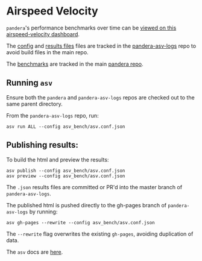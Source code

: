 # Airspeed Velocity 

`pandera`'s performance benchmarks over time can be [viewed on this airspeed-velocity dashboard](https://pandera-dev.github.io/pandera-asv-logs/).

The [config](https://github.com/pandera-dev/pandera-asv-logs/tree/master/asv_bench/asv.conf.json) and [results files](https://github.com/pandera-dev/pandera-asv-logs/tree/master/results) files are tracked in the [pandera-asv-logs](https://github.com/pandera-dev/pandera-asv-logs) repo to avoid build files in the main repo.

The [benchmarks](https://github.com/pandera-dev/pandera/tree/master/benchmarks/) are tracked in the main [pandera repo](https://github.com/pandera-dev/pandera).

## Running `asv`

Ensure both the `pandera` and `pandera-asv-logs` repos are checked out to the same parent directory.

From the `pandera-asv-logs` repo, run:
```
asv run ALL --config asv_bench/asv.conf.json
```

## Publishing results:

To build the html and preview the results:
```
asv publish --config asv_bench/asv.conf.json
asv preview --config asv_bench/asv.conf.json
```

The `.json` results files are committed or PR'd into the master branch of `pandera-asv-logs`.

The published html is pushed directly to the gh-pages branch of `pandera-asv-logs` by running:

```
asv gh-pages --rewrite --config asv_bench/asv.conf.json
```

The `--rewrite` flag overwrites the existing `gh-pages`, avoiding duplication of data.

The `asv` docs are [here](https://asv.readthedocs.io/en/stable/index.html).
